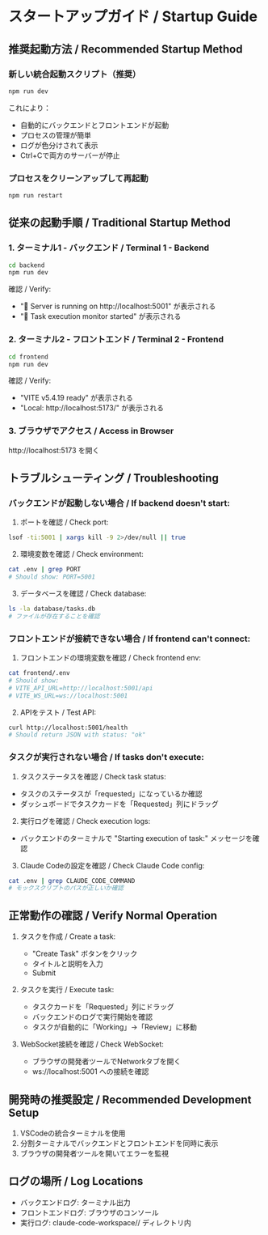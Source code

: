 # スタートアップガイド / Startup Guide

## 推奨起動方法 / Recommended Startup Method

### 新しい統合起動スクリプト（推奨）
```bash
npm run dev
```

これにより：
- 自動的にバックエンドとフロントエンドが起動
- プロセスの管理が簡単
- ログが色分けされて表示
- Ctrl+Cで両方のサーバーが停止

### プロセスをクリーンアップして再起動
```bash
npm run restart
```

## 従来の起動手順 / Traditional Startup Method

### 1. ターミナル1 - バックエンド / Terminal 1 - Backend
```bash
cd backend
npm run dev
```

確認 / Verify:
- "🚀 Server is running on http://localhost:5001" が表示される
- "🤖 Task execution monitor started" が表示される

### 2. ターミナル2 - フロントエンド / Terminal 2 - Frontend
```bash
cd frontend
npm run dev
```

確認 / Verify:
- "VITE v5.4.19 ready" が表示される
- "Local: http://localhost:5173/" が表示される

### 3. ブラウザでアクセス / Access in Browser
http://localhost:5173 を開く

## トラブルシューティング / Troubleshooting

### バックエンドが起動しない場合 / If backend doesn't start:

1. ポートを確認 / Check port:
```bash
lsof -ti:5001 | xargs kill -9 2>/dev/null || true
```

2. 環境変数を確認 / Check environment:
```bash
cat .env | grep PORT
# Should show: PORT=5001
```

3. データベースを確認 / Check database:
```bash
ls -la database/tasks.db
# ファイルが存在することを確認
```

### フロントエンドが接続できない場合 / If frontend can't connect:

1. フロントエンドの環境変数を確認 / Check frontend env:
```bash
cat frontend/.env
# Should show:
# VITE_API_URL=http://localhost:5001/api
# VITE_WS_URL=ws://localhost:5001
```

2. APIをテスト / Test API:
```bash
curl http://localhost:5001/health
# Should return JSON with status: "ok"
```

### タスクが実行されない場合 / If tasks don't execute:

1. タスクステータスを確認 / Check task status:
- タスクのステータスが「requested」になっているか確認
- ダッシュボードでタスクカードを「Requested」列にドラッグ

2. 実行ログを確認 / Check execution logs:
- バックエンドのターミナルで "Starting execution of task:" メッセージを確認

3. Claude Codeの設定を確認 / Check Claude Code config:
```bash
cat .env | grep CLAUDE_CODE_COMMAND
# モックスクリプトのパスが正しいか確認
```

## 正常動作の確認 / Verify Normal Operation

1. タスクを作成 / Create a task:
   - "Create Task" ボタンをクリック
   - タイトルと説明を入力
   - Submit

2. タスクを実行 / Execute task:
   - タスクカードを「Requested」列にドラッグ
   - バックエンドのログで実行開始を確認
   - タスクが自動的に「Working」→「Review」に移動

3. WebSocket接続を確認 / Check WebSocket:
   - ブラウザの開発者ツールでNetworkタブを開く
   - ws://localhost:5001 への接続を確認

## 開発時の推奨設定 / Recommended Development Setup

1. VSCodeの統合ターミナルを使用
2. 分割ターミナルでバックエンドとフロントエンドを同時に表示
3. ブラウザの開発者ツールを開いてエラーを監視

## ログの場所 / Log Locations

- バックエンドログ: ターミナル出力
- フロントエンドログ: ブラウザのコンソール
- 実行ログ: claude-code-workspace/<task-id>/ ディレクトリ内